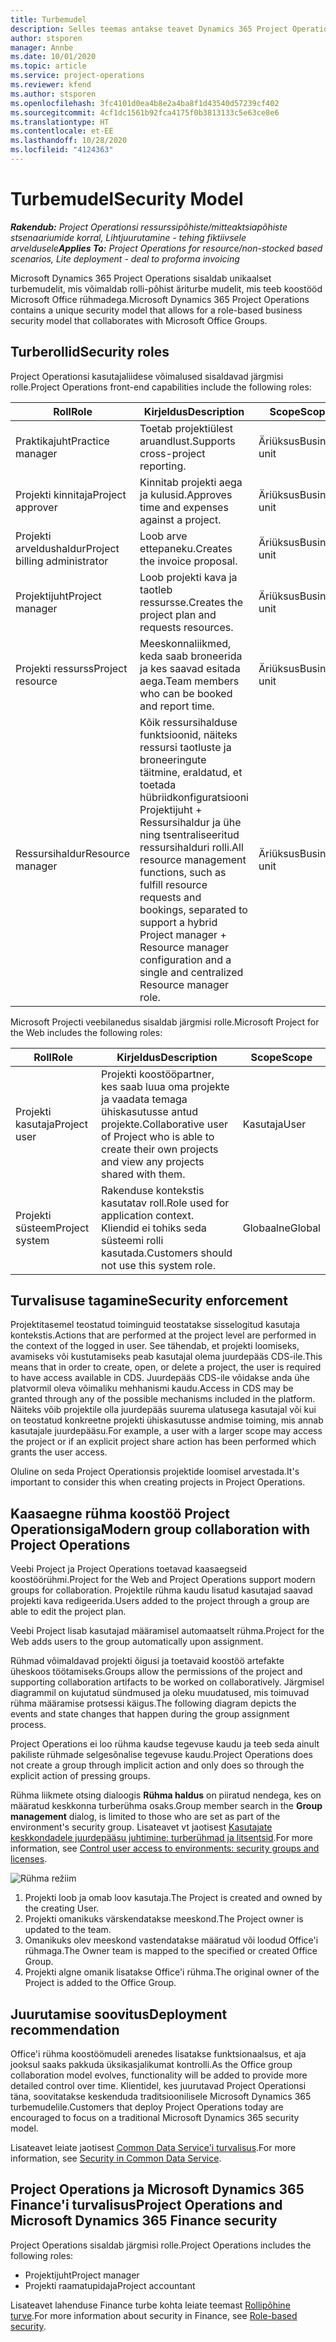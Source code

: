 ```yaml
---
title: Turbemudel
description: Selles teemas antakse teavet Dynamics 365 Project Operationsi turbemudeli kohta.
author: stsporen
manager: Annbe
ms.date: 10/01/2020
ms.topic: article
ms.service: project-operations
ms.reviewer: kfend
ms.author: stsporen
ms.openlocfilehash: 3fc4101d0ea4b8e2a4ba8f1d43540d57239cf402
ms.sourcegitcommit: 4cf1dc1561b92fca4175f0b3813133c5e63ce8e6
ms.translationtype: HT
ms.contentlocale: et-EE
ms.lasthandoff: 10/28/2020
ms.locfileid: "4124363"
---
```

# <a name="security-model"></a><span data-ttu-id="b0b1f-103">Turbemudel</span><span class="sxs-lookup"><span data-stu-id="b0b1f-103">Security Model</span></span>

<span data-ttu-id="b0b1f-104">_**Rakendub:** Project Operationsi ressurssipõhiste/mitteaktsiapõhiste stsenaariumide korral,  Lihtjuurutamine - tehing fiktiivsele arveldusele_</span><span class="sxs-lookup"><span data-stu-id="b0b1f-104">_**Applies To:** Project Operations for resource/non-stocked based scenarios, Lite deployment - deal to proforma invoicing_</span></span>

<span data-ttu-id="b0b1f-105">Microsoft Dynamics 365 Project Operations sisaldab unikaalset turbemudelit, mis võimaldab rolli-põhist äriturbe mudelit, mis teeb koostööd Microsoft Office rühmadega.</span><span class="sxs-lookup"><span data-stu-id="b0b1f-105">Microsoft Dynamics 365 Project Operations contains a unique security model that allows for a role-based business security model that collaborates with Microsoft Office Groups.</span></span> 


## <a name="security-roles"></a><span data-ttu-id="b0b1f-106">Turberollid</span><span class="sxs-lookup"><span data-stu-id="b0b1f-106">Security roles</span></span>
<span data-ttu-id="b0b1f-107">Project Operationsi kasutajaliidese võimalused sisaldavad järgmisi rolle.</span><span class="sxs-lookup"><span data-stu-id="b0b1f-107">Project Operations front-end capabilities include the following roles:</span></span>

| <span data-ttu-id="b0b1f-108">Roll</span><span class="sxs-lookup"><span data-stu-id="b0b1f-108">Role</span></span>                          | <span data-ttu-id="b0b1f-109">Kirjeldus</span><span class="sxs-lookup"><span data-stu-id="b0b1f-109">Description</span></span>                                                                                                                                                                 | <span data-ttu-id="b0b1f-110">Scope</span><span class="sxs-lookup"><span data-stu-id="b0b1f-110">Scope</span></span> |
|-------------------------------|-----------------------------------------------------------------------------------------------------------------------------------------------------------------------------|------|
| <span data-ttu-id="b0b1f-111">Praktikajuht</span><span class="sxs-lookup"><span data-stu-id="b0b1f-111">Practice manager</span></span>              | <span data-ttu-id="b0b1f-112">Toetab projektiülest aruandlust.</span><span class="sxs-lookup"><span data-stu-id="b0b1f-112">Supports cross-project reporting.</span></span>                                                                                                            | <span data-ttu-id="b0b1f-113">Äriüksus</span><span class="sxs-lookup"><span data-stu-id="b0b1f-113">Business unit</span></span>              |
| <span data-ttu-id="b0b1f-114">Projekti kinnitaja</span><span class="sxs-lookup"><span data-stu-id="b0b1f-114">Project approver</span></span>              | <span data-ttu-id="b0b1f-115">Kinnitab projekti aega ja kulusid.</span><span class="sxs-lookup"><span data-stu-id="b0b1f-115">Approves time and expenses against a project.</span></span>                                                                                                                              | <span data-ttu-id="b0b1f-116">Äriüksus</span><span class="sxs-lookup"><span data-stu-id="b0b1f-116">Business unit</span></span> |
| <span data-ttu-id="b0b1f-117">Projekti arveldushaldur</span><span class="sxs-lookup"><span data-stu-id="b0b1f-117">Project billing administrator</span></span> | <span data-ttu-id="b0b1f-118">Loob arve ettepaneku.</span><span class="sxs-lookup"><span data-stu-id="b0b1f-118">Creates the invoice proposal.</span></span>                                                                                                                                                 | <span data-ttu-id="b0b1f-119">Äriüksus</span><span class="sxs-lookup"><span data-stu-id="b0b1f-119">Business unit</span></span> |
| <span data-ttu-id="b0b1f-120">Projektijuht</span><span class="sxs-lookup"><span data-stu-id="b0b1f-120">Project manager</span></span>               | <span data-ttu-id="b0b1f-121">Loob projekti kava ja taotleb ressursse.</span><span class="sxs-lookup"><span data-stu-id="b0b1f-121">Creates the project plan and requests resources.</span></span>                                                                                                                              | <span data-ttu-id="b0b1f-122">Äriüksus</span><span class="sxs-lookup"><span data-stu-id="b0b1f-122">Business unit</span></span> |
| <span data-ttu-id="b0b1f-123">Projekti ressurss</span><span class="sxs-lookup"><span data-stu-id="b0b1f-123">Project resource</span></span>              | <span data-ttu-id="b0b1f-124">Meeskonnaliikmed, keda saab broneerida ja kes saavad esitada aega.</span><span class="sxs-lookup"><span data-stu-id="b0b1f-124">Team members who can be booked and report time.</span></span>                                                                                                          | <span data-ttu-id="b0b1f-125">Äriüksus</span><span class="sxs-lookup"><span data-stu-id="b0b1f-125">Business unit</span></span>|
| <span data-ttu-id="b0b1f-126">Ressursihaldur</span><span class="sxs-lookup"><span data-stu-id="b0b1f-126">Resource manager</span></span>              | <span data-ttu-id="b0b1f-127">Kõik ressursihalduse funktsioonid, näiteks ressursi taotluste ja broneeringute täitmine, eraldatud, et toetada hübriidkonfiguratsiooni Projektijuht + Ressursihaldur ja ühe ning tsentraliseeritud ressursihalduri rolli.</span><span class="sxs-lookup"><span data-stu-id="b0b1f-127">All resource management functions, such as fulfill resource requests and bookings, separated to support a hybrid Project manager + Resource manager configuration and a single and centralized Resource manager role.</span></span> | <span data-ttu-id="b0b1f-128">Äriüksus</span><span class="sxs-lookup"><span data-stu-id="b0b1f-128">Business unit</span></span> |


<span data-ttu-id="b0b1f-129">Microsoft Projecti veebilanedus sisaldab järgmisi rolle.</span><span class="sxs-lookup"><span data-stu-id="b0b1f-129">Microsoft Project for the Web includes the following roles:</span></span>

| <span data-ttu-id="b0b1f-130">Roll</span><span class="sxs-lookup"><span data-stu-id="b0b1f-130">Role</span></span>           | <span data-ttu-id="b0b1f-131">Kirjeldus</span><span class="sxs-lookup"><span data-stu-id="b0b1f-131">Description</span></span>                                                                                                        | <span data-ttu-id="b0b1f-132">Scope</span><span class="sxs-lookup"><span data-stu-id="b0b1f-132">Scope</span></span>  |
|----------------|--------------------------------------------------------------------------------------------------------------------|--------|
| <span data-ttu-id="b0b1f-133">Projekti kasutaja</span><span class="sxs-lookup"><span data-stu-id="b0b1f-133">Project user</span></span>   | <span data-ttu-id="b0b1f-134">Projekti koostööpartner, kes saab luua oma projekte ja vaadata temaga ühiskasutusse antud projekte.</span><span class="sxs-lookup"><span data-stu-id="b0b1f-134">Collaborative user of Project   who is able to create their own projects and view any projects shared with   them.</span></span> | <span data-ttu-id="b0b1f-135">Kasutaja</span><span class="sxs-lookup"><span data-stu-id="b0b1f-135">User</span></span>   |
| <span data-ttu-id="b0b1f-136">Projekti süsteem</span><span class="sxs-lookup"><span data-stu-id="b0b1f-136">Project system</span></span> | <span data-ttu-id="b0b1f-137">Rakenduse kontekstis kasutatav roll.</span><span class="sxs-lookup"><span data-stu-id="b0b1f-137">Role used for application   context.</span></span> <span data-ttu-id="b0b1f-138">Kliendid ei tohiks seda süsteemi rolli kasutada.</span><span class="sxs-lookup"><span data-stu-id="b0b1f-138">Customers should not use this system role.</span></span>                                    | <span data-ttu-id="b0b1f-139">Globaalne</span><span class="sxs-lookup"><span data-stu-id="b0b1f-139">Global</span></span> |

## <a name="security-enforcement"></a><span data-ttu-id="b0b1f-140">Turvalisuse tagamine</span><span class="sxs-lookup"><span data-stu-id="b0b1f-140">Security enforcement</span></span>
<span data-ttu-id="b0b1f-141">Projektitasemel teostatud toiminguid teostatakse sisselogitud kasutaja kontekstis.</span><span class="sxs-lookup"><span data-stu-id="b0b1f-141">Actions that are performed at the project level are performed in the context of the logged in user.</span></span> <span data-ttu-id="b0b1f-142">See tähendab, et projekti loomiseks, avamiseks või kustutamiseks peab kasutajal olema juurdepääs CDS-ile.</span><span class="sxs-lookup"><span data-stu-id="b0b1f-142">This means that in order to create, open, or delete a project, the user is required to have access available in CDS.</span></span> <span data-ttu-id="b0b1f-143">Juurdepääs CDS-ile võidakse anda ühe platvormil oleva võimaliku mehhanismi kaudu.</span><span class="sxs-lookup"><span data-stu-id="b0b1f-143">Access in CDS may be granted through any of the possible mechanisms included in the platform.</span></span> <span data-ttu-id="b0b1f-144">Näiteks võib projektile olla juurdepääs suurema ulatusega kasutajal või kui on teostatud konkreetne projekti ühiskasutusse andmise toiming, mis annab kasutajale juurdepääsu.</span><span class="sxs-lookup"><span data-stu-id="b0b1f-144">For example, a user with a larger scope may access the project or if an explicit project share action has been performed which grants the user access.</span></span>

<span data-ttu-id="b0b1f-145">Oluline on seda Project Operationsis projektide loomisel arvestada.</span><span class="sxs-lookup"><span data-stu-id="b0b1f-145">It's important to consider this when creating projects in Project Operations.</span></span>

## <a name="modern-group-collaboration-with-project-operations"></a><span data-ttu-id="b0b1f-146">Kaasaegne rühma koostöö Project Operationsiga</span><span class="sxs-lookup"><span data-stu-id="b0b1f-146">Modern group collaboration with Project Operations</span></span>
<span data-ttu-id="b0b1f-147">Veebi Project ja Project Operations toetavad kaasaegseid koostöörühmi.</span><span class="sxs-lookup"><span data-stu-id="b0b1f-147">Project for the Web and Project Operations support modern groups for collaboration.</span></span> <span data-ttu-id="b0b1f-148">Projektile rühma kaudu lisatud kasutajad saavad projekti kava redigeerida.</span><span class="sxs-lookup"><span data-stu-id="b0b1f-148">Users added to the project through a group are able to edit the project plan.</span></span>

<span data-ttu-id="b0b1f-149">Veebi Project lisab kasutajad määramisel automaatselt rühma.</span><span class="sxs-lookup"><span data-stu-id="b0b1f-149">Project for the Web adds users to the group automatically upon assignment.</span></span>

<span data-ttu-id="b0b1f-150">Rühmad võimaldavad projekti õigusi ja toetavaid koostöö artefakte üheskoos töötamiseks.</span><span class="sxs-lookup"><span data-stu-id="b0b1f-150">Groups allow the permissions of the project and supporting collaboration artifacts to be worked on collaboratively.</span></span> <span data-ttu-id="b0b1f-151">Järgmisel diagrammil on kujutatud sündmused ja oleku muudatused, mis toimuvad rühma määramise protsessi käigus.</span><span class="sxs-lookup"><span data-stu-id="b0b1f-151">The following diagram depicts the events and state changes that happen during the group assignment process.</span></span>

<span data-ttu-id="b0b1f-152">Project Operations ei loo rühma kaudse tegevuse kaudu ja teeb seda ainult pakiliste rühmade selgesõnalise tegevuse kaudu.</span><span class="sxs-lookup"><span data-stu-id="b0b1f-152">Project Operations does not create a group through implicit action and only does so through the explicit action of pressing groups.</span></span>

<span data-ttu-id="b0b1f-153">Rühma liikmete otsing dialoogis **Rühma haldus** on piiratud nendega, kes on määratud keskkonna turberühma osaks.</span><span class="sxs-lookup"><span data-stu-id="b0b1f-153">Group member search in the **Group management** dialog, is limited to those who are set as part of the environment's security group.</span></span> <span data-ttu-id="b0b1f-154">Lisateavet vt jaotisest [Kasutajate keskkondadele juurdepääsu juhtimine: turberühmad ja litsentsid](https://docs.microsoft.com/power-platform/admin/control-user-access).</span><span class="sxs-lookup"><span data-stu-id="b0b1f-154">For more information, see [Control user access to environments: security groups and licenses](https://docs.microsoft.com/power-platform/admin/control-user-access).</span></span>

![Rühma režiim](./media/groupsmode.png)

1. <span data-ttu-id="b0b1f-156">Projekti loob ja omab loov kasutaja.</span><span class="sxs-lookup"><span data-stu-id="b0b1f-156">The Project is created and owned by the creating User.</span></span>
2. <span data-ttu-id="b0b1f-157">Projekti omanikuks värskendatakse meeskond.</span><span class="sxs-lookup"><span data-stu-id="b0b1f-157">The Project owner is updated to the team.</span></span>
3. <span data-ttu-id="b0b1f-158">Omanikuks olev meeskond vastendatakse määratud või loodud Office'i rühmaga.</span><span class="sxs-lookup"><span data-stu-id="b0b1f-158">The Owner team is mapped to the specified or created Office Group.</span></span>
4. <span data-ttu-id="b0b1f-159">Projekti algne omanik lisatakse Office'i rühma.</span><span class="sxs-lookup"><span data-stu-id="b0b1f-159">The original owner of the Project is added to the Office Group.</span></span>

## <a name="deployment-recommendation"></a><span data-ttu-id="b0b1f-160">Juurutamise soovitus</span><span class="sxs-lookup"><span data-stu-id="b0b1f-160">Deployment recommendation</span></span>
<span data-ttu-id="b0b1f-161">Office'i rühma koostöömudeli arenedes lisatakse funktsionaalsus, et aja jooksul saaks pakkuda üksikasjalikumat kontrolli.</span><span class="sxs-lookup"><span data-stu-id="b0b1f-161">As the Office group collaboration model evolves, functionality will be added to provide more detailed control over time.</span></span> <span data-ttu-id="b0b1f-162">Klientidel, kes juurutavad Project Operationsi täna, soovitatakse keskenduda traditsioonilisele Microsoft Dynamics 365 turbemudelile.</span><span class="sxs-lookup"><span data-stu-id="b0b1f-162">Customers that deploy Project Operations today are encouraged to focus on a traditional Microsoft Dynamics 365 security model.</span></span>

<span data-ttu-id="b0b1f-163">Lisateavet leiate jaotisest [Common Data Service'i turvalisus](https://docs.microsoft.com/power-platform/admin/wp-security).</span><span class="sxs-lookup"><span data-stu-id="b0b1f-163">For more information, see [Security in Common Data Service](https://docs.microsoft.com/power-platform/admin/wp-security).</span></span>

## <a name="project-operations-and-microsoft-dynamics-365-finance-security"></a><span data-ttu-id="b0b1f-164">Project Operations ja Microsoft Dynamics 365 Finance'i turvalisus</span><span class="sxs-lookup"><span data-stu-id="b0b1f-164">Project Operations and Microsoft Dynamics 365 Finance security</span></span>
<span data-ttu-id="b0b1f-165">Project Operations sisaldab järgmisi rolle.</span><span class="sxs-lookup"><span data-stu-id="b0b1f-165">Project Operations includes the following roles:</span></span>

- <span data-ttu-id="b0b1f-166">Projektijuht</span><span class="sxs-lookup"><span data-stu-id="b0b1f-166">Project manager</span></span>
- <span data-ttu-id="b0b1f-167">Projekti raamatupidaja</span><span class="sxs-lookup"><span data-stu-id="b0b1f-167">Project accountant</span></span>

<span data-ttu-id="b0b1f-168">Lisateavet lahenduse Finance turbe kohta leiate teemast [Rollipõhine turve](https://docs.microsoft.com/dynamics365/fin-ops-core/dev-itpro/sysadmin/role-based-security).</span><span class="sxs-lookup"><span data-stu-id="b0b1f-168">For more information about security in Finance, see [Role-based security](https://docs.microsoft.com/dynamics365/fin-ops-core/dev-itpro/sysadmin/role-based-security).</span></span>


